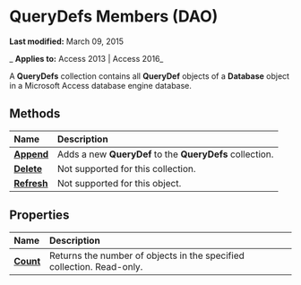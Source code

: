 
# QueryDefs Members (DAO)

 **Last modified:** March 09, 2015

 _ **Applies to:** Access 2013 | Access 2016_

A  **QueryDefs** collection contains all **QueryDef** objects of a **Database** object in a Microsoft Access database engine database.


## Methods



|**Name**|**Description**|
|:-----|:-----|
|**[Append](9b62a26b-3b7c-6d26-7707-177b00a23178.md)**|Adds a new  **QueryDef** to the **QueryDefs** collection.|
|**[Delete](a93a93d9-7b5e-c8be-588e-37addb076025.md)**|Not supported for this collection.|
|**[Refresh](4379a02a-cc92-7cc5-969d-7102b5356e88.md)**|Not supported for this object.|

## Properties



|**Name**|**Description**|
|:-----|:-----|
|**[Count](8caa01c5-692f-95e4-4b11-6e6c591f5872.md)**|Returns the number of objects in the specified collection. Read-only.|
